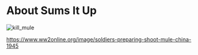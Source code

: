 # About Sums It Up 

![kill_mule](https://github.com/user-attachments/assets/0d3714bd-eda7-47ff-a91f-f3269079ae9b)

https://www.ww2online.org/image/soldiers-preparing-shoot-mule-china-1945 

